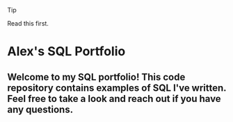 > [!TIP]
>  Read this first.

# Alex's SQL Portfolio

## Welcome to my SQL portfolio! This code repository contains examples of SQL I've written. Feel free to take a look and reach out if you have any questions.
